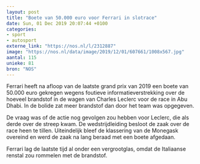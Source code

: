 ```yaml
---
layout: post
title: "Boete van 50.000 euro voor Ferrari in slotrace"
date: Sun, 01 Dec 2019 20:07:44 +0100
categories: 
- sport 
- autosport 
externe_link: "https://nos.nl/l/2312887"
image: "https://nos.nl/data/image/2019/12/01/607661/1008x567.jpg"
aantal: 115
unieke: 81
bron: "NOS"
---
```


<p>Ferrari heeft na afloop van de laatste grand prix van 2019 een boete van 50.000 euro gekregen wegens foutieve informatieverstrekking over de hoeveel brandstof in de wagen van Charles Leclerc voor de race in Abu Dhabi. In de bolide zat meer brandstof dan door het team was opgegeven.</p>
<p>De vraag was of de actie nog gevolgen zou hebben voor Leclerc, die als derde over de streep kwam. De wedstrijdleiding besloot de zaak over de race heen te tillen. Uiteindelijk bleef de klassering van de Monegask overeind en werd de zaak na lang beraad met een boete afgedaan.</p>
<p>Ferrari lag de laatste tijd al onder een vergrootglas, omdat de Italiaanse renstal zou rommelen met de brandstof.</p>
